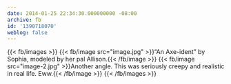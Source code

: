 ```yaml
---
date: 2014-01-25 22:34:30.000000000 -08:00
archive: fb
id: '1390718070'
weblog: false
---
```


{{< fb/images >}}
{{< fb/image src="image.jpg" >}}“An Axe-ident” by Sophia, modeled by her pal Allison.{{< /fb/image >}}
{{< fb/image src="image-2.jpg" >}}Another angle. This was seriously creepy and realistic in real life. Eww.{{< /fb/image >}}
{{< /fb/images >}}
